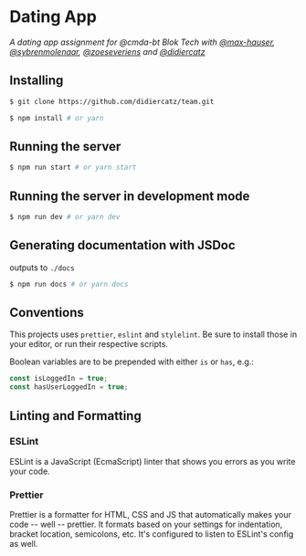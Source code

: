 # Dating App

_A dating app assignment for @cmda-bt Blok Tech with [@max-hauser](https://github.com/max-hauser), [@sybrenmolenaar](https://github.com/sybrenmolenaar), [@zoeseveriens](https://github.com/zoeseveriens) and [@didiercatz](https://github.com/didiercatz)_

## Installing

```bash
$ git clone https://github.com/didiercatz/team.git
```

```bash
$ npm install # or yarn
```

## Running the server

```bash
$ npm run start # or yarn start
```

## Running the server in development mode

```bash
$ npm run dev # or yarn dev
```

## Generating documentation with JSDoc

outputs to `./docs`

```bash
$ npm run docs # or yarn docs
```

## Conventions

This projects uses `prettier`, `eslint` and `stylelint`. Be sure to install those in your editor, or run their respective scripts.

Boolean variables are to be prepended with either `is` or `has`, e.g.:

```js
const isLoggedIn = true;
const hasUserLoggedIn = true;
```

## Linting and Formatting

### ESLint

ESLint is a JavaScript (EcmaScript) linter that shows you errors as you write your code.

### Prettier

Prettier is a formatter for HTML, CSS and JS that automatically makes your code -- well -- prettier. It formats based on your settings for indentation, bracket location, semicolons, etc. It's configured to listen to ESLint's config as well.
